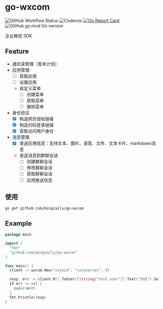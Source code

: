 # go-wxcom

![GitHub Workflow Status](https://img.shields.io/github/workflow/status/mingzaily/go-wxcom/Go)
![Codecov](https://img.shields.io/codecov/c/github/mingzaily/go-wxcom)
[![Go Report Card](https://goreportcard.com/badge/github.com/mingzaily/wxcom-sdk)](https://goreportcard.com/report/github.com/mingzaily/wxcom-sdk)
![GitHub go.mod Go version](https://img.shields.io/github/go-mod/go-version/mingzaily/wxcom-sdk)

企业微信 SDK

## Feature

- 通讯录管理（暂未计划）
- 应用管理
  - [ ] 获取应用
  - [ ] 设置应用
  - 自定义菜单
    - [ ] 创建菜单
    - [ ] 获取菜单
    - [ ] 删除菜单
- 身份验证
  - [x] 构造网页授权链接
  - [x] 构造扫码登录链接
  - [x] 获取访问用户身份
- 消息管理
  - [x] 发送应用信息：支持文本、图片、语音、文件、文本卡片、markdown消息
  - 发送消息到群聊会话
    - [ ] 创建群聊会话
    - [ ] 修改群聊会话
    - [ ] 获取群聊会话
    - [ ] 应用推送信息

## 使用

`go get github.com/mingzaily/go-wxcom`

## Example

```go
package main

import (
  "fmt"
  "github.com/mingzaily/go-wxcom"
)

func main() {
  client := wxcom.New("corpid", "corpsecret", 0)

  resp, err := client.M().ToUser([]string{"test_user"}).Text("测试").Send()
  if err != nil {
    panic(err)
  }
  fmt.Println(resp)
}

```
